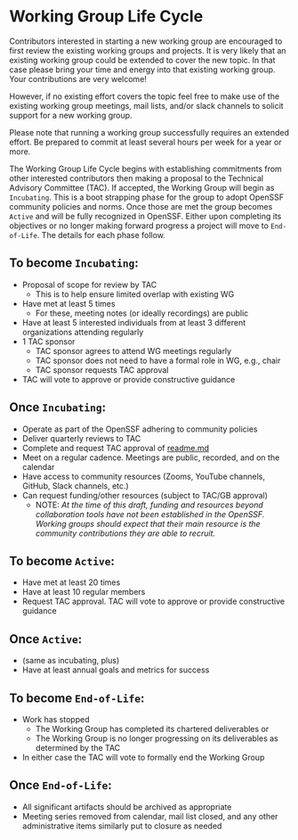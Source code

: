 # Working Group Life Cycle

Contributors interested in starting a new working group are encouraged to first review the existing
working groups and projects. It is very likely that an existing working group could be extended to
cover the new topic. In that case please bring your time and energy into that existing working
group. Your contributions are very welcome!

However, if no existing effort covers the topic feel free to make use of the existing working group
meetings, mail lists, and/or slack channels to solicit support for a new working group.

Please note that running a working group successfully requires an extended effort.
Be prepared to commit at least several hours per week for a year or more.

The Working Group Life Cycle begins with establishing commitments from other interested
contributors then making a proposal to the Technical Advisory Committee (TAC). If accepted, the
Working Group will begin as `Incubating`. This is a boot strapping phase for the group to adopt
OpenSSF community policies and norms. Once those are met the group becomes `Active` and will be
fully recognized in OpenSSF. Either upon completing its objectives or no longer making forward
progress a project will move to `End-of-Life`. The details for each phase follow.

## To become `Incubating`:

* Proposal of scope for review by TAC
    * This is to help ensure limited overlap with existing WG
* Have met at least 5 times
    * For these, meeting notes (or ideally recordings) are public
* Have at least 5 interested individuals from at least 3 different organizations attending regularly
* 1 TAC sponsor
    * TAC sponsor agrees to attend WG meetings regularly
    * TAC sponsor does not need to have a formal role in WG, e.g., chair
    * TAC sponsor requests TAC approval 
* TAC will vote to approve or provide constructive guidance

## Once `Incubating`:

* Operate as part of the OpenSSF adhering to community policies
* Deliver quarterly reviews to TAC
* Complete and request TAC approval of [readme.md](https://github.com/ossf/project-template/blob/main/README.md)
* Meet on a regular cadence. Meetings are public, recorded, and on the calendar
* Have access to community resources (Zooms, YouTube channels, GitHub, Slack channels, etc.)
* Can request funding/other resources (subject to TAC/GB approval)
    * NOTE: _At the time of this draft, funding and resources beyond collaboration tools have not
    been established in the OpenSSF. Working groups should expect that their main resource is the
    community contributions they are able to recruit._

## To become `Active`:

* Have met at least 20 times
* Have at least 10 regular members
* Request TAC approval. TAC will vote to approve or provide constructive guidance

## Once `Active`:

* (same as incubating, plus)
* Have at least annual goals and metrics for success

## To become `End-of-Life`:

* Work has stopped
    * The Working Group has completed its chartered deliverables
    or
    * The Working Group is no longer progressing on its deliverables as determined by the TAC
* In either case the TAC will vote to formally end the Working Group

## Once `End-of-Life`:

* All significant artifacts should be archived as appropriate
* Meeting series removed from calendar, mail list closed, and any other administrative items
  similarly put to closure as needed
